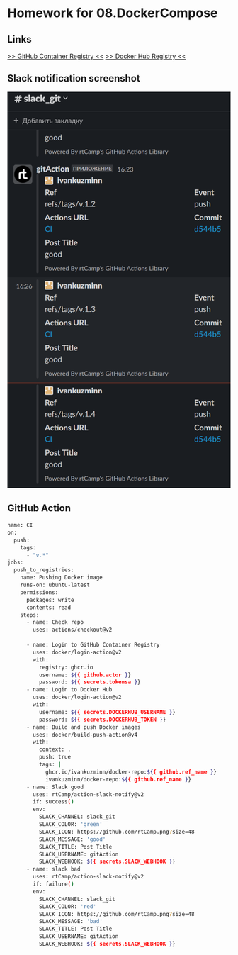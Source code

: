 # Homework for 08.DockerCompose

## Links
[>> GitHub Container Registry <<](https://github.com/users/ivankuzminn/packages/container/package/docker-repo)
[>> Docker Hub Registry <<](https://hub.docker.com/repository/docker/ivankuzminn/docker-repo/tags?page=1&ordering=last_updated)

## Slack notification screenshot
![Slack-notify](slack-notify.png)

## GitHub Action
```bash
name: CI
on:
  push:
    tags:
      - "v.*" 
jobs:
  push_to_registries:
    name: Pushing Docker image
    runs-on: ubuntu-latest
    permissions:
      packages: write
      contents: read
    steps:
      - name: Check repo
        uses: actions/checkout@v2

      - name: Login to GitHub Container Registry
        uses: docker/login-action@v2
        with:
          registry: ghcr.io
          username: ${{ github.actor }}
          password: ${{ secrets.tokensa }}
      - name: Login to Docker Hub
        uses: docker/login-action@v2
        with:
          username: ${{ secrets.DOCKERHUB_USERNAME }}
          password: ${{ secrets.DOCKERHUB_TOKEN }}
      - name: Build and push Docker images
        uses: docker/build-push-action@v4
        with:
          context: .
          push: true
          tags: |
            ghcr.io/ivankuzminn/docker-repo:${{ github.ref_name }}
            ivankuzminn/docker-repo:${{ github.ref_name }}
      - name: Slack good
        uses: rtCamp/action-slack-notify@v2
        if: success()
        env:
          SLACK_CHANNEL: slack_git
          SLACK_COLOR: 'green'
          SLACK_ICON: https://github.com/rtCamp.png?size=48
          SLACK_MESSAGE: 'good'
          SLACK_TITLE: Post Title
          SLACK_USERNAME: gitAction
          SLACK_WEBHOOK: ${{ secrets.SLACK_WEBHOOK }}
      - name: slack bad
        uses: rtCamp/action-slack-notify@v2
        if: failure()
        env:
          SLACK_CHANNEL: slack_git
          SLACK_COLOR: 'red'
          SLACK_ICON: https://github.com/rtCamp.png?size=48
          SLACK_MESSAGE: 'bad'
          SLACK_TITLE: Post Title
          SLACK_USERNAME: gitAction
          SLACK_WEBHOOK: ${{ secrets.SLACK_WEBHOOK }}
```